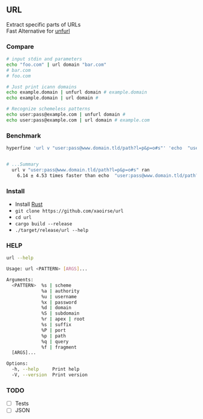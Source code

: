 ## URL
Extract specific parts of URLs  
Fast Alternative for [unfurl](https://github.com/tomnomnom/unfurl)

### Compare
```bash
# input stdin and parameters
echo "foo.com" | url domain "bar.com" 
# bar.com
# foo.com

# Just print icann domains
echo example.domain | unfurl domain # example.domain
echo example.domain | url domain # 

# Recognize schemeless patterns
echo user:pass@example.com | unfurl domain #
echo user:pass@example.com | url domain # example.com
```

### Benchmark
```bash
hyperfine 'url v "user:pass@www.domain.tld/path?l=p&p=o#s"' 'echo  "user:pass@www.domain.tld/path?l=p&p=o#s" | unfurl values'


# ...Summary
  url v "user:pass@www.domain.tld/path?l=p&p=o#s" ran
    6.14 ± 4.53 times faster than echo  "user:pass@www.domain.tld/path?l=p&p=o#s" | unfurl values

```

### Install
- Install [Rust](https://www.rust-lang.org/tools/install)  
- `git clone https://github.com/xaoirse/url`
- `cd url`
- `cargo build --release`
- `./target/release/url --help`

### HELP
```bash
url --help

Usage: url <PATTERN> [ARGS]...

Arguments:
  <PATTERN>  %s | scheme
             %a | authority
             %u | username
             %x | password
             %d | domain
             %S | subdomain
             %r | apex | root
             %s | suffix
             %P | port
             %p | path
             %q | query
             %f | fragment
  [ARGS]...  

Options:
  -h, --help     Print help
  -V, --version  Print version
```

### TODO
- [ ] Tests  
- [ ] JSON  
